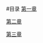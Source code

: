 #目录
[第一章](https://github.com/seed2013/comnet2015/blob/master/ch1)

[第二章](https://github.com/seed2013/comnet2015/blob/master/ch2)

[第三章](https://github.com/seed2013/comnet2015/blob/master/ch3)